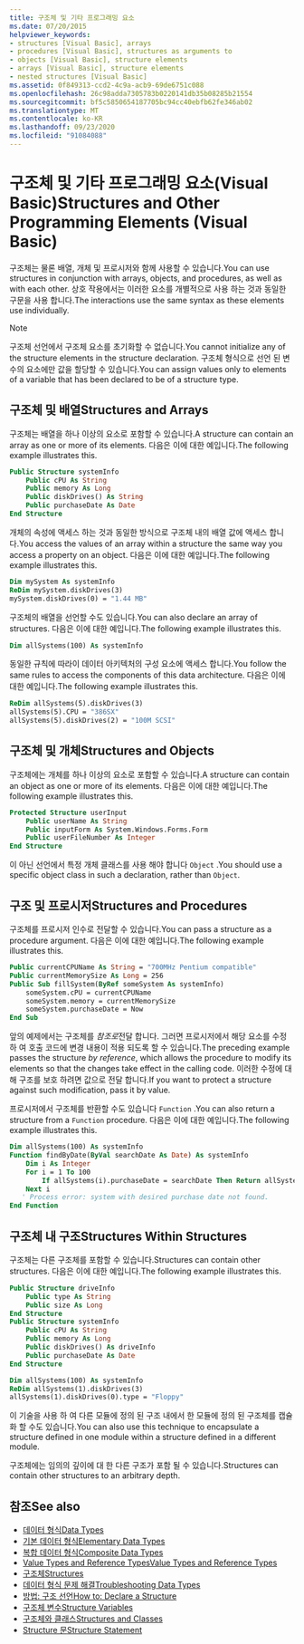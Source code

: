 ```yaml
---
title: 구조체 및 기타 프로그래밍 요소
ms.date: 07/20/2015
helpviewer_keywords:
- structures [Visual Basic], arrays
- procedures [Visual Basic], structures as arguments to
- objects [Visual Basic], structure elements
- arrays [Visual Basic], structure elements
- nested structures [Visual Basic]
ms.assetid: 0f849313-ccd2-4c9a-acb9-69de6751c088
ms.openlocfilehash: 26c98adda7305783b0220141db35b08285b21554
ms.sourcegitcommit: bf5c5850654187705bc94cc40ebfb62fe346ab02
ms.translationtype: MT
ms.contentlocale: ko-KR
ms.lasthandoff: 09/23/2020
ms.locfileid: "91084088"
---
```

# <a name="structures-and-other-programming-elements-visual-basic"></a><span data-ttu-id="b706b-102">구조체 및 기타 프로그래밍 요소(Visual Basic)</span><span class="sxs-lookup"><span data-stu-id="b706b-102">Structures and Other Programming Elements (Visual Basic)</span></span>

<span data-ttu-id="b706b-103">구조체는 물론 배열, 개체 및 프로시저와 함께 사용할 수 있습니다.</span><span class="sxs-lookup"><span data-stu-id="b706b-103">You can use structures in conjunction with arrays, objects, and procedures, as well as with each other.</span></span> <span data-ttu-id="b706b-104">상호 작용에서는 이러한 요소를 개별적으로 사용 하는 것과 동일한 구문을 사용 합니다.</span><span class="sxs-lookup"><span data-stu-id="b706b-104">The interactions use the same syntax as these elements use individually.</span></span>  
  
> [!NOTE]
> <span data-ttu-id="b706b-105">구조체 선언에서 구조체 요소를 초기화할 수 없습니다.</span><span class="sxs-lookup"><span data-stu-id="b706b-105">You cannot initialize any of the structure elements in the structure declaration.</span></span> <span data-ttu-id="b706b-106">구조체 형식으로 선언 된 변수의 요소에만 값을 할당할 수 있습니다.</span><span class="sxs-lookup"><span data-stu-id="b706b-106">You can assign values only to elements of a variable that has been declared to be of a structure type.</span></span>  
  
## <a name="structures-and-arrays"></a><span data-ttu-id="b706b-107">구조체 및 배열</span><span class="sxs-lookup"><span data-stu-id="b706b-107">Structures and Arrays</span></span>  

 <span data-ttu-id="b706b-108">구조체는 배열을 하나 이상의 요소로 포함할 수 있습니다.</span><span class="sxs-lookup"><span data-stu-id="b706b-108">A structure can contain an array as one or more of its elements.</span></span> <span data-ttu-id="b706b-109">다음은 이에 대한 예입니다.</span><span class="sxs-lookup"><span data-stu-id="b706b-109">The following example illustrates this.</span></span>  
  
```vb  
Public Structure systemInfo  
    Public cPU As String  
    Public memory As Long  
    Public diskDrives() As String  
    Public purchaseDate As Date  
End Structure
```  
  
 <span data-ttu-id="b706b-110">개체의 속성에 액세스 하는 것과 동일한 방식으로 구조체 내의 배열 값에 액세스 합니다.</span><span class="sxs-lookup"><span data-stu-id="b706b-110">You access the values of an array within a structure the same way you access a property on an object.</span></span> <span data-ttu-id="b706b-111">다음은 이에 대한 예입니다.</span><span class="sxs-lookup"><span data-stu-id="b706b-111">The following example illustrates this.</span></span>  
  
```vb  
Dim mySystem As systemInfo  
ReDim mySystem.diskDrives(3)  
mySystem.diskDrives(0) = "1.44 MB"  
```  
  
 <span data-ttu-id="b706b-112">구조체의 배열을 선언할 수도 있습니다.</span><span class="sxs-lookup"><span data-stu-id="b706b-112">You can also declare an array of structures.</span></span> <span data-ttu-id="b706b-113">다음은 이에 대한 예입니다.</span><span class="sxs-lookup"><span data-stu-id="b706b-113">The following example illustrates this.</span></span>  
  
```vb  
Dim allSystems(100) As systemInfo  
```  
  
 <span data-ttu-id="b706b-114">동일한 규칙에 따라이 데이터 아키텍처의 구성 요소에 액세스 합니다.</span><span class="sxs-lookup"><span data-stu-id="b706b-114">You follow the same rules to access the components of this data architecture.</span></span> <span data-ttu-id="b706b-115">다음은 이에 대한 예입니다.</span><span class="sxs-lookup"><span data-stu-id="b706b-115">The following example illustrates this.</span></span>  
  
```vb  
ReDim allSystems(5).diskDrives(3)  
allSystems(5).CPU = "386SX"  
allSystems(5).diskDrives(2) = "100M SCSI"  
```  
  
## <a name="structures-and-objects"></a><span data-ttu-id="b706b-116">구조체 및 개체</span><span class="sxs-lookup"><span data-stu-id="b706b-116">Structures and Objects</span></span>  

 <span data-ttu-id="b706b-117">구조체에는 개체를 하나 이상의 요소로 포함할 수 있습니다.</span><span class="sxs-lookup"><span data-stu-id="b706b-117">A structure can contain an object as one or more of its elements.</span></span> <span data-ttu-id="b706b-118">다음은 이에 대한 예입니다.</span><span class="sxs-lookup"><span data-stu-id="b706b-118">The following example illustrates this.</span></span>  
  
```vb  
Protected Structure userInput  
    Public userName As String  
    Public inputForm As System.Windows.Forms.Form  
    Public userFileNumber As Integer  
End Structure  
```  
  
 <span data-ttu-id="b706b-119">이 아닌 선언에서 특정 개체 클래스를 사용 해야 합니다 `Object` .</span><span class="sxs-lookup"><span data-stu-id="b706b-119">You should use a specific object class in such a declaration, rather than `Object`.</span></span>  
  
## <a name="structures-and-procedures"></a><span data-ttu-id="b706b-120">구조 및 프로시저</span><span class="sxs-lookup"><span data-stu-id="b706b-120">Structures and Procedures</span></span>  

 <span data-ttu-id="b706b-121">구조체를 프로시저 인수로 전달할 수 있습니다.</span><span class="sxs-lookup"><span data-stu-id="b706b-121">You can pass a structure as a procedure argument.</span></span> <span data-ttu-id="b706b-122">다음은 이에 대한 예입니다.</span><span class="sxs-lookup"><span data-stu-id="b706b-122">The following example illustrates this.</span></span>  
  
```vb  
Public currentCPUName As String = "700MHz Pentium compatible"  
Public currentMemorySize As Long = 256  
Public Sub fillSystem(ByRef someSystem As systemInfo)  
    someSystem.cPU = currentCPUName  
    someSystem.memory = currentMemorySize  
    someSystem.purchaseDate = Now  
End Sub  
```  
  
 <span data-ttu-id="b706b-123">앞의 예제에서는 구조체를 *참조로*전달 합니다. 그러면 프로시저에서 해당 요소를 수정 하 여 호출 코드에 변경 내용이 적용 되도록 할 수 있습니다.</span><span class="sxs-lookup"><span data-stu-id="b706b-123">The preceding example passes the structure *by reference*, which allows the procedure to modify its elements so that the changes take effect in the calling code.</span></span> <span data-ttu-id="b706b-124">이러한 수정에 대해 구조를 보호 하려면 값으로 전달 합니다.</span><span class="sxs-lookup"><span data-stu-id="b706b-124">If you want to protect a structure against such modification, pass it by value.</span></span>  
  
 <span data-ttu-id="b706b-125">프로시저에서 구조체를 반환할 수도 있습니다 `Function` .</span><span class="sxs-lookup"><span data-stu-id="b706b-125">You can also return a structure from a `Function` procedure.</span></span> <span data-ttu-id="b706b-126">다음은 이에 대한 예입니다.</span><span class="sxs-lookup"><span data-stu-id="b706b-126">The following example illustrates this.</span></span>  
  
```vb  
Dim allSystems(100) As systemInfo  
Function findByDate(ByVal searchDate As Date) As systemInfo  
    Dim i As Integer  
    For i = 1 To 100  
        If allSystems(i).purchaseDate = searchDate Then Return allSystems(i)  
    Next i  
   ' Process error: system with desired purchase date not found.  
End Function  
```  
  
## <a name="structures-within-structures"></a><span data-ttu-id="b706b-127">구조체 내 구조</span><span class="sxs-lookup"><span data-stu-id="b706b-127">Structures Within Structures</span></span>  

 <span data-ttu-id="b706b-128">구조체는 다른 구조체를 포함할 수 있습니다.</span><span class="sxs-lookup"><span data-stu-id="b706b-128">Structures can contain other structures.</span></span> <span data-ttu-id="b706b-129">다음은 이에 대한 예입니다.</span><span class="sxs-lookup"><span data-stu-id="b706b-129">The following example illustrates this.</span></span>  
  
```vb  
Public Structure driveInfo  
    Public type As String  
    Public size As Long  
End Structure  
Public Structure systemInfo  
    Public cPU As String  
    Public memory As Long  
    Public diskDrives() As driveInfo  
    Public purchaseDate As Date  
End Structure  
```  
  
```vb  
Dim allSystems(100) As systemInfo  
ReDim allSystems(1).diskDrives(3)  
allSystems(1).diskDrives(0).type = "Floppy"  
```  
  
 <span data-ttu-id="b706b-130">이 기술을 사용 하 여 다른 모듈에 정의 된 구조 내에서 한 모듈에 정의 된 구조체를 캡슐화 할 수도 있습니다.</span><span class="sxs-lookup"><span data-stu-id="b706b-130">You can also use this technique to encapsulate a structure defined in one module within a structure defined in a different module.</span></span>  
  
 <span data-ttu-id="b706b-131">구조체에는 임의의 깊이에 대 한 다른 구조가 포함 될 수 있습니다.</span><span class="sxs-lookup"><span data-stu-id="b706b-131">Structures can contain other structures to an arbitrary depth.</span></span>  
  
## <a name="see-also"></a><span data-ttu-id="b706b-132">참조</span><span class="sxs-lookup"><span data-stu-id="b706b-132">See also</span></span>

- [<span data-ttu-id="b706b-133">데이터 형식</span><span class="sxs-lookup"><span data-stu-id="b706b-133">Data Types</span></span>](index.md)
- [<span data-ttu-id="b706b-134">기본 데이터 형식</span><span class="sxs-lookup"><span data-stu-id="b706b-134">Elementary Data Types</span></span>](elementary-data-types.md)
- [<span data-ttu-id="b706b-135">복합 데이터 형식</span><span class="sxs-lookup"><span data-stu-id="b706b-135">Composite Data Types</span></span>](composite-data-types.md)
- [<span data-ttu-id="b706b-136">Value Types and Reference Types</span><span class="sxs-lookup"><span data-stu-id="b706b-136">Value Types and Reference Types</span></span>](value-types-and-reference-types.md)
- [<span data-ttu-id="b706b-137">구조체</span><span class="sxs-lookup"><span data-stu-id="b706b-137">Structures</span></span>](structures.md)
- [<span data-ttu-id="b706b-138">데이터 형식 문제 해결</span><span class="sxs-lookup"><span data-stu-id="b706b-138">Troubleshooting Data Types</span></span>](troubleshooting-data-types.md)
- [<span data-ttu-id="b706b-139">방법: 구조 선언</span><span class="sxs-lookup"><span data-stu-id="b706b-139">How to: Declare a Structure</span></span>](how-to-declare-a-structure.md)
- [<span data-ttu-id="b706b-140">구조체 변수</span><span class="sxs-lookup"><span data-stu-id="b706b-140">Structure Variables</span></span>](structure-variables.md)
- [<span data-ttu-id="b706b-141">구조체와 클래스</span><span class="sxs-lookup"><span data-stu-id="b706b-141">Structures and Classes</span></span>](structures-and-classes.md)
- [<span data-ttu-id="b706b-142">Structure 문</span><span class="sxs-lookup"><span data-stu-id="b706b-142">Structure Statement</span></span>](../../../language-reference/statements/structure-statement.md)
